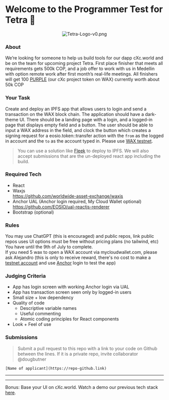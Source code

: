 # Welcome to the Programmer Test for Tetra 🔺

<center>

![Tetra-Logo-v0.png](https://files.peakd.com/file/peakd-hive/aquarius.academy/AJbiZfNxeYe2ETQJmuwE5ZfQkNYA7aWdVDMY4UWcE9o3crz65K9jFhDtjEW371V.png)
 
</center>

### About
We’re looking for someone to help us build tools for our dapp cXc.world and be on the team for upcoming project Tetra. First place finisher that meets all requirements gets 500k COP, and a job offer to work with us in Medellin with option remote work after first month’s real-life meetings. All finishers will get 100 [PURPLE](https://github.com/currentxchange/purple-explainer) (our cXc project token on WAX) currently worth about 50k COP

### Your Task
Create and deploy an IPFS app that allows users to login and send a transaction on the WAX block chain. The application should have a dark-theme UI. There should be a landing page with a login, and a logged-in page that displays empty field and a button. The user should be able to input a WAX address in the field, and clock the button which creates a signing request for a eosio.token::transfer action with the `from` as the logged in account and the `to` as the account typed in. Please use [WAX testnet](https://testnet.waxblock.io/). 

> You can use a solution like [Fleek](https://docs.fleek.co/) to deploy to IPFS. We will also accept submissions that are the un-deployed react app including the build.

### Required Tech
- React
- Waxjs   
https://github.com/worldwide-asset-exchange/waxjs  
- Anchor UAL (Anchor login required, My Cloud Wallet optional)
https://github.com/EOSIO/ual-reactjs-renderer  
- Bootstrap (optional) 


### Rules
You may use ChatGPT (this is encouraged) and public repos, link public repos uses
UI options must be free without pricing plans (no tailwind, etc)  
You have until the 9th of July to complete.  
If you need 5 wax to open a WAX account via mycloudwallet.com, please ask Alejandro (this is only to receive reward, there's no cost to make a [testnet account](https://waxsweden.org/create-testnet-account/) and use [Anchor](https://www.greymass.com/anchor) login to test the app)


### Judging Criteria 
- App has login screen with working Anchor login via UAL
- App has transaction screen seen only by logged-in users
- Small size + low dependency
- Quality of code
	- Descriptive variable names
	- Useful commenting
	- Atomic coding principles for React components
- Look + Feel of use

### Submissions 
> Submit a pull request to this repo with a link to your code on Github between the lines. If it is a private repo, invite collaborator @dougbutner

`[Name of applicant](https://repo-github.link)`

___


___

Bonus: Base your UI on cXc.world. Watch a demo our previous tech stack [here](https://youtu.be/coNc4iJB7OM?t=137). 

